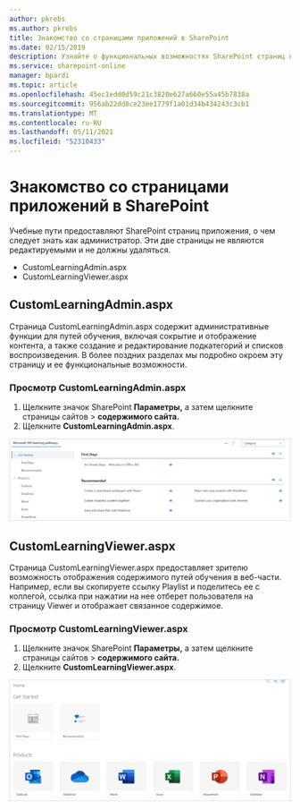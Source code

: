 ```yaml
---
author: pkrebs
ms.author: pkrebs
title: Знакомство со страницами приложений в SharePoint
ms.date: 02/15/2019
description: Узнайте о функциональных возможностях SharePoint страниц приложений в Microsoft 365 пути обучения
ms.service: sharepoint-online
manager: bpardi
ms.topic: article
ms.openlocfilehash: 45ec1edd0d59c21c3820e627a660e55a45b7838a
ms.sourcegitcommit: 956ab22dd8ce23ee1779f1a01d34b434243c3cb1
ms.translationtype: MT
ms.contentlocale: ru-RU
ms.lasthandoff: 05/11/2021
ms.locfileid: "52310433"
---
```

# <a name="get-to-know-the-sharepoint-application-pages"></a>Знакомство со страницами приложений в SharePoint

Учебные пути предоставляют SharePoint страниц приложения, о чем следует знать как администратор. Эти две страницы не являются редактируемыми и не должны удаляться. 

- CustomLearningAdmin.aspx
- CustomLearningViewer.aspx

## <a name="customlearningadminaspx"></a>CustomLearningAdmin.aspx

Страница CustomLearningAdmin.aspx содержит административные функции для путей обучения, включая сокрытие и отображение контента, а также создание и редактирование подкатегорий и списков воспроизведения. В более поздних разделах мы подробно окроем эту страницу и ее функциональные возможности.

### <a name="view-customlearningadminaspx"></a>Просмотр CustomLearningAdmin.aspx

1. Щелкните значок SharePoint **Параметры,** а затем щелкните страницы сайтов   >  **содержимого сайта.** 
2. Щелкните **CustomLearningAdmin.aspx**. 

![cg-adminapppage.png](media/cg-adminapppage.png)

## <a name="customlearningvieweraspx"></a>CustomLearningViewer.aspx
Страница CustomLearningViewer.aspx предоставляет зрителю возможность отображения содержимого путей обучения в веб-части. Например, если вы скопируете ссылку Playlist и поделитесь ее с коллегой, ссылка при нажатии на нее отберет пользователя на страницу Viewer и отображает связанное содержимое. 

### <a name="view-customlearningvieweraspx"></a>Просмотр CustomLearningViewer.aspx

1. Щелкните значок SharePoint **Параметры,** а затем щелкните страницы сайтов   >  **содержимого сайта.** 
2. Щелкните **CustomLearningViewer.aspx**. 

![cg-viewerapppage.png](media/cg-viewerapppage.png)

